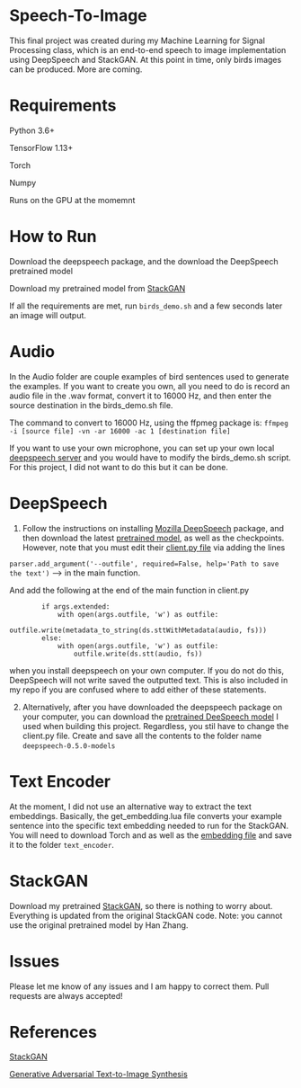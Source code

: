 # Speech-To-Image
This final project was created during my Machine Learning for Signal Processing class, which is an end-to-end speech to image implementation using DeepSpeech and StackGAN. At this point in time, only birds images can be produced. More are coming.


# Requirements

Python 3.6+

TensorFlow 1.13+

Torch

Numpy

Runs on the GPU at the momemnt


# How to Run

Download the deepspeech package, and the download the DeepSpeech pretrained model

Download my pretrained model from [StackGAN](https://github.com/akhilvasvani/StackGAN)

If all the requirements are met, run ```birds_demo.sh``` and a few seconds later an image will output.


# Audio

In the Audio folder are couple examples of bird sentences used to generate the examples. If you want to create you own, all you need to do is record an audio file in the .wav format, convert it to 16000 Hz, and then enter the source destination in the birds_demo.sh file. 

The command to convert to 16000 Hz, using the ffpmeg package is: ```ffmpeg -i [source file] -vn -ar 16000 -ac 1 [destination file]```

If you want to use your own microphone, you can set up your own local [deepspeech server](https://github.com/MainRo/deepspeech-server) and you would have to modify the birds_demo.sh script. For this project, I did not want to do this but it can be done. 

# DeepSpeech
1) Follow the instructions on installing [Mozilla DeepSpeech](https://github.com/mozilla/DeepSpeech) package, and then download the latest [pretrained model](https://github.com/mozilla/DeepSpeech/releases), as well as the checkpoints. However, note that you must edit their [client.py file](https://github.com/mozilla/DeepSpeech/blob/master/native_client/python/client.py) via adding the lines 

``` parser.add_argument('--outfile', required=False, help='Path to save the text') ``` --> in the main function.

And add the following at the end of the main function in client.py

```if args.outfile:
        if args.extended:
            with open(args.outfile, 'w') as outfile:
                outfile.write(metadata_to_string(ds.sttWithMetadata(audio, fs)))
        else:
            with open(args.outfile, 'w') as outfile:
                outfile.write(ds.stt(audio, fs))
```

when you install deepspeech on your own computer. If you do not do this, DeepSpeech will not write saved the outputted text. This is also included in my repo if you are confused where to add either of these statements.
    
2) Alternatively, after you have downloaded the deepspeech package on your computer, you can download the [pretrained DeeSpeech model](https://drive.google.com/open?id=1JOltcT06wR61YXMVZohbAJmA52Rpcjsv) I used when building this project. Regardless, you stil have to change the client.py file. 
Create and save all the contents to the folder name ``deepspeech-0.5.0-models`` 



# Text Encoder

At the moment, I did not use an alternative way to extract the text embeddings. Basically, the get_embedding.lua file converts your example sentence into the specific text embedding needed to run for the StackGAN. You will need to download Torch and as well as the 
[embedding file](https://drive.google.com/open?id=1a11TUAQKrHxRWnzWBTLpK9FkZdZqhKlT) and save it to the folder ``text_encoder``.


# StackGAN

Download my pretrained [StackGAN](https://github.com/akhilvasvani/StackGAN), so there is nothing to worry about. Everything is updated from the original StackGAN code. Note: you cannot use the original pretrained model by Han Zhang.

# Issues

Please let me know of any issues and I am happy to correct them. Pull requests are always accepted!

# References

[StackGAN](https://github.com/hanzhanggit/StackGAN)

[Generative Adversarial Text-to-Image Synthesis](https://github.com/reedscot/icml2016)


